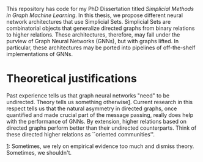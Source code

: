 This repository has code for my PhD Dissertation titled _Simplicial Methods in Graph Machine Learning_. In this thesis, we propose different neural network architectures that use Simplicial Sets. Simplicial Sets are combinatorial objects that generalize directed graphs from binary relations to higher relations. These architectures, therefore, may fall under the purview of Graph Neural Networks (GNNs), but with graphs lifted. In particular, these architectures may be ported into pipelines of off-the-shelf implementations of GNNs.

# Theoretical justifications

Past experience tells us that graph neural networks "need" to be undirected. Theory tells us something otherwise<a id="fn1" href="#footnote1" class="footnote">1</a>. Current research in this respect tells us that the natural asymmetry in directed graphs, once quantified and made crucial part of the message passing, really does help with the performance of GNNs. By extension, higher relations based on directed graphs perform better than their undirected counterparts. Think of these directed higher relations as ``oriented communities''.

<div id="footnotes">
  <p id="footnote1"><a href="#fn1" class="backlink">1</a>: Sometimes, we rely on empirical evidence too much and dismiss theory. Sometimes, we shouldn't. </p>
</div>
